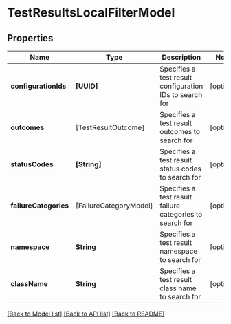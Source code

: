 # TestResultsLocalFilterModel

## Properties
Name | Type | Description | Notes
------------ | ------------- | ------------- | -------------
**configurationIds** | **[UUID]** | Specifies a test result configuration IDs to search for | [optional] 
**outcomes** | [TestResultOutcome] | Specifies a test result outcomes to search for | [optional] 
**statusCodes** | **[String]** | Specifies a test result status codes to search for | [optional] 
**failureCategories** | [FailureCategoryModel] | Specifies a test result failure categories to search for | [optional] 
**namespace** | **String** | Specifies a test result namespace to search for | [optional] 
**className** | **String** | Specifies a test result class name to search for | [optional] 

[[Back to Model list]](../README.md#documentation-for-models) [[Back to API list]](../README.md#documentation-for-api-endpoints) [[Back to README]](../README.md)


